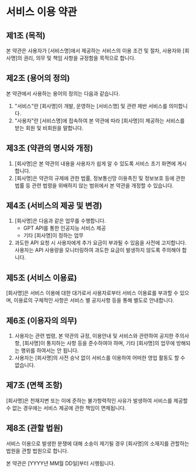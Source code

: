 # 서비스 이용 약관

## 제1조 (목적)
본 약관은 사용자가 [서비스명]에서 제공하는 서비스의 이용 조건 및 절차, 사용자와 [회사명]의 권리, 의무 및 책임 사항을 규정함을 목적으로 합니다.

## 제2조 (용어의 정의)
본 약관에서 사용하는 용어의 정의는 다음과 같습니다.
1. "서비스"란 [회사명]이 개발, 운영하는 [서비스명] 및 관련 제반 서비스를 의미합니다.
2. "사용자"란 [서비스명]에 접속하여 본 약관에 따라 [회사명]이 제공하는 서비스를 받는 회원 및 비회원을 말합니다.

## 제3조 (약관의 명시와 개정)
1. [회사명]은 본 약관의 내용을 사용자가 쉽게 알 수 있도록 서비스 초기 화면에 게시합니다.
2. [회사명]은 약관의 규제에 관한 법률, 정보통신망 이용촉진 및 정보보호 등에 관한 법률 등 관련 법령을 위배하지 않는 범위에서 본 약관을 개정할 수 있습니다.

## 제4조 (서비스의 제공 및 변경)
1. [회사명]은 다음과 같은 업무를 수행합니다.
    - GPT API를 통한 인공지능 서비스 제공
    - 기타 [회사명]이 정하는 업무
2. 과도한 API 요청 시 사용자에게 추가 요금이 부과될 수 있음을 사전에 고지합니다. 사용자는 API 사용량을 모니터링하여 과도한 요금이 발생하지 않도록 주의해야 합니다.

## 제5조 (서비스 이용료)
[회사명]은 서비스 이용에 대한 대가로서 사용자로부터 서비스 이용료를 부과할 수 있으며, 이용료의 구체적인 사항은 서비스 별 공지사항 등을 통해 별도로 안내합니다.

## 제6조 (이용자의 의무)
1. 사용자는 관련 법령, 본 약관의 규정, 이용안내 및 서비스와 관련하여 공지한 주의사항, [회사명]이 통지하는 사항 등을 준수하여야 하며, 기타 [회사명]의 업무에 방해되는 행위를 하여서는 안 됩니다.
2. 사용자는 [회사명]의 사전 승낙 없이 서비스를 이용하여 어떠한 영업 활동도 할 수 없습니다.

## 제7조 (면책 조항)
[회사명]은 천재지변 또는 이에 준하는 불가항력적인 사유가 발생하여 서비스를 제공할 수 없는 경우에는 서비스 제공에 관한 책임이 면제됩니다.

## 제8조 (관할 법원)
서비스 이용으로 발생한 분쟁에 대해 소송이 제기될 경우 [회사명]의 소재지를 관할하는 법원을 관할 법원으로 합니다.

본 약관은 [YYYY년 MM월 DD일]부터 시행됩니다.
